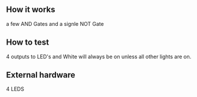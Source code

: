 <!---

This file is used to generate your project datasheet. Please fill in the information below and delete any unused
sections.

You can also include images in this folder and reference them in the markdown. Each image must be less than
512 kb in size, and the combined size of all images must be less than 1 MB.
-->

## How it works

a few AND Gates and a signle NOT Gate

## How to test

4 outputs to LED's and White will always be on unless all other lights are on.

## External hardware

4 LEDS
